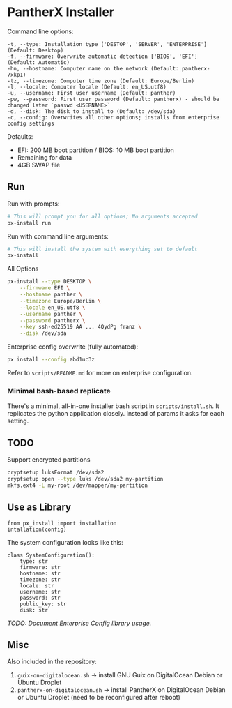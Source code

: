 # PantherX Installer

Command line options:

```
-t, --type: Installation type ['DESTOP', 'SERVER', 'ENTERPRISE'] (Default: Desktop)
-f, --firmware: Overwrite automatic detection ['BIOS', 'EFI'] (Default: Automatic)
-hn, --hostname: Computer name on the network (Default: pantherx-7xkp1)
-tz, --timezone: Computer time zone (Default: Europe/Berlin)
-l, --locale: Computer locale (Default: en_US.utf8)
-u, --username: First user username (Default: panther)
-pw, --password: First user password (Default: pantherx) - should be changed later `passwd <USERNAME>`
-d, --disk: The disk to install to (Default: /dev/sda)
-c, --config: Overwrites all other options; installs from enterprise config settings
```

Defaults:

- EFI: 200 MB boot partition / BIOS: 10 MB boot partition
- Remaining for data
- 4GB SWAP file

## Run

Run with prompts:

```bash
# This will prompt you for all options; No arguments accepted
px-install run
```

Run with command line arguments:

```bash
# This will install the system with everything set to default
px-install
```

All Options

```bash
px-install --type DESKTOP \
	--firmware EFI \
	--hostname panther \
	--timezone Europe/Berlin \
	--locale en_US.utf8 \
	--username panther \
	--password pantherx \
	--key ssh-ed25519 AA ... 4QydPg franz \
	--disk /dev/sda
```

Enterprise config overwrite (fully automated):

```bash
px install --config abd1uc3z
```

Refer to `scripts/README.md` for more on enterprise configuration.

### Minimal bash-based replicate

There's a minimal, all-in-one installer bash script in `scripts/install.sh`. It replicates the python application closely. Instead of params it asks for each setting.

## TODO

Support encrypted partitions

```bash
cryptsetup luksFormat /dev/sda2
cryptsetup open --type luks /dev/sda2 my-partition
mkfs.ext4 -L my-root /dev/mapper/my-partition
```

## Use as Library

```
from px_install import installation
intallation(config)
```

The system configuration looks like this:

```
class SystemConfiguration():
    type: str
    firmware: str
    hostname: str
    timezone: str
    locale: str
    username: str
    password: str
    public_key: str
    disk: str
```

_TODO: Document Enterprise Config library usage._

## Misc

Also included in the repository:

1. `guix-on-digitalocean.sh` -> install GNU Guix on DigitalOcean Debian or Ubuntu Droplet
2. `pantherx-on-digitalocean.sh` -> install PantherX on DigitalOcean Debian or Ubuntu Droplet (need to be reconfigured after reboot)
